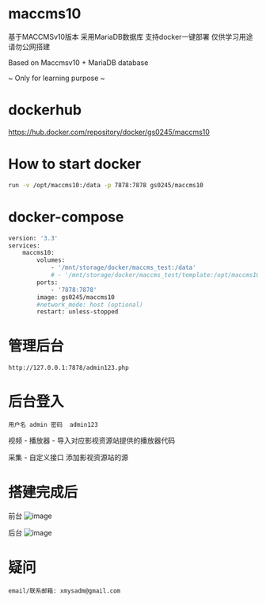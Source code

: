 # maccms10
基于MACCMSv10版本 采用MariaDB数据库 支持docker一键部署 仅供学习用途 请勿公网搭建

Based on Maccmsv10 + MariaDB database

~ Only for learning purpose ~


# dockerhub
https://hub.docker.com/repository/docker/gs0245/maccms10

# How to start docker
```sh
run -v /opt/maccms10:/data -p 7878:7878 gs0245/maccms10
```

# docker-compose
```sh
version: '3.3'
services:
    maccms10:
        volumes:
            - '/mnt/storage/docker/maccms_test:/data'
            # - '/mnt/storage/docker/maccms_test/template:/opt/maccms10/template' (optional - 方便更改模板)
        ports:
            - '7878:7878'
        image: gs0245/maccms10
        #network_mode: host (optional)
        restart: unless-stopped
```

# 管理后台 
`
http://127.0.0.1:7878/admin123.php 
`
# 后台登入
`
用户名 admin
密码  admin123
`

视频 - 播放器 - 导入对应影视资源站提供的播放器代码

采集 - 自定义接口 添加影视资源站的源

# 搭建完成后
前台
![image](https://user-images.githubusercontent.com/37401242/179199357-2e32c3e2-4b29-4878-81d5-8ea482bb35ff.png)

后台
![image](https://user-images.githubusercontent.com/37401242/179199608-add9f13f-738a-4112-a332-b4858d900d52.png)





# 疑问
``
email/联系邮箱: xmysadm@gmail.com
``
